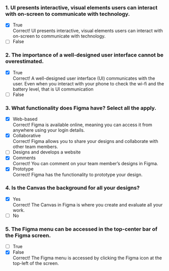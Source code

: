 ### 1. UI presents interactive, visual elements users can interact with on-screen to communicate with technology.

- [x] True <br>
      Correct! UI presents interactive, visual elements users can interact with on-screen to communicate with technology.
- [ ] False

### 2. The importance of a well-designed user interface cannot be overestimated.

- [x] True <br>
      Correct! A well-designed user interface (UI) communicates with the user. Even when you interact with your phone to check the wi-fi and the battery level, that is UI communication
- [ ] False

### 3. What functionality does Figma have? Select all the apply.

- [x] Web-based <br>
      Correct! Figma is available online, meaning you can access it from anywhere using your login details.
- [x] Collaborative <br>
      Correct! Figma allows you to share your designs and collaborate with other team members.
- [ ] Designs and develops a website
- [x] Comments <br>
      Correct! You can comment on your team member’s designs in Figma.
- [x] Prototype <br>
      Correct! Figma has the functionality to prototype your design.

### 4. Is the Canvas the background for all your designs?

- [x] Yes <br>
      Correct! The Canvas in Figma is where you create and evaluate all your work.
- [ ] No

### 5. The Figma menu can be accessed in the top-center bar of the Figma screen.

- [ ] True
- [x] False <br>
      Correct! The Figma menu is accessed by clicking the Figma icon at the top-left of the screen.

